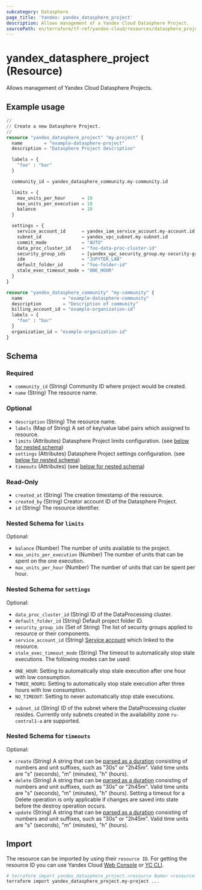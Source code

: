 ```yaml
---
subcategory: Datasphere
page_title: 'Yandex: yandex_datasphere_project'
description: Allows management of a Yandex Cloud Datasphere Project.
sourcePath: en/terraform/tf-ref/yandex-cloud/resources/datasphere_project.md
---
```


# yandex_datasphere_project (Resource)

Allows management of Yandex Cloud Datasphere Projects.

## Example usage

```terraform
//
// Create a new Datasphere Project.
//
resource "yandex_datasphere_project" "my-project" {
  name        = "example-datasphere-project"
  description = "Datasphere Project description"

  labels = {
    "foo" : "bar"
  }

  community_id = yandex_datasphere_community.my-community.id

  limits = {
    max_units_per_hour      = 10
    max_units_per_execution = 10
    balance                 = 10
  }

  settings = {
    service_account_id      = yandex_iam_service_account.my-account.id
    subnet_id               = yandex_vpc_subnet.my-subnet.id
    commit_mode             = "AUTO"
    data_proc_cluster_id    = "foo-data-proc-cluster-id"
    security_group_ids      = [yandex_vpc_security_group.my-security-group.id]
    ide                     = "JUPYTER_LAB"
    default_folder_id       = "foo-folder-id"
    stale_exec_timeout_mode = "ONE_HOUR"
  }
}

resource "yandex_datasphere_community" "my-community" {
  name               = "example-datasphere-community"
  description        = "Description of community"
  billing_account_id = "example-organization-id"
  labels = {
    "foo" : "bar"
  }
  organization_id = "example-organization-id"
}
```

<!-- schema generated by tfplugindocs -->
## Schema

### Required

- `community_id` (String) Community ID where project would be created.
- `name` (String) The resource name.

### Optional

- `description` (String) The resource name.
- `labels` (Map of String) A set of key/value label pairs which assigned to resource.
- `limits` (Attributes) Datasphere Project limits configuration. (see [below for nested schema](#nestedatt--limits))
- `settings` (Attributes) Datasphere Project settings configuration. (see [below for nested schema](#nestedatt--settings))
- `timeouts` (Attributes) (see [below for nested schema](#nestedatt--timeouts))

### Read-Only

- `created_at` (String) The creation timestamp of the resource.
- `created_by` (String) Creator account ID of the Datasphere Project.
- `id` (String) The resource identifier.

<a id="nestedatt--limits"></a>
### Nested Schema for `limits`

Optional:

- `balance` (Number) The number of units available to the project.
- `max_units_per_execution` (Number) The number of units that can be spent on the one execution.
- `max_units_per_hour` (Number) The number of units that can be spent per hour.


<a id="nestedatt--settings"></a>
### Nested Schema for `settings`

Optional:

- `data_proc_cluster_id` (String) ID of the DataProcessing cluster.
- `default_folder_id` (String) Default project folder ID.
- `security_group_ids` (Set of String) The list of security groups applied to resource or their components.
- `service_account_id` (String) [Service account](https://yandex.cloud/docs/iam/concepts/users/service-accounts) which linked to the resource.
- `stale_exec_timeout_mode` (String) The timeout to automatically stop stale executions. The following modes can be used:
 * `ONE_HOUR`: Setting to automatically stop stale execution after one hour with low consumption.
  * `THREE_HOURS`: Setting to automatically stop stale execution after three hours with low consumption.
  * `NO_TIMEOUT`: Setting to never automatically stop stale executions.
- `subnet_id` (String) ID of the subnet where the DataProcessing cluster resides. Currently only subnets created in the availability zone `ru-central1-a` are supported.


<a id="nestedatt--timeouts"></a>
### Nested Schema for `timeouts`

Optional:

- `create` (String) A string that can be [parsed as a duration](https://pkg.go.dev/time#ParseDuration) consisting of numbers and unit suffixes, such as "30s" or "2h45m". Valid time units are "s" (seconds), "m" (minutes), "h" (hours).
- `delete` (String) A string that can be [parsed as a duration](https://pkg.go.dev/time#ParseDuration) consisting of numbers and unit suffixes, such as "30s" or "2h45m". Valid time units are "s" (seconds), "m" (minutes), "h" (hours). Setting a timeout for a Delete operation is only applicable if changes are saved into state before the destroy operation occurs.
- `update` (String) A string that can be [parsed as a duration](https://pkg.go.dev/time#ParseDuration) consisting of numbers and unit suffixes, such as "30s" or "2h45m". Valid time units are "s" (seconds), "m" (minutes), "h" (hours).

## Import

The resource can be imported by using their `resource ID`. For getting the resource ID you can use Yandex Cloud [Web Console](https://console.yandex.cloud) or [YC CLI](https://yandex.cloud/docs/cli/quickstart).

```bash
# terraform import yandex_datasphere_project.<resource Name> <resource Id>
terraform import yandex_datasphere_project.my-project ...
```
